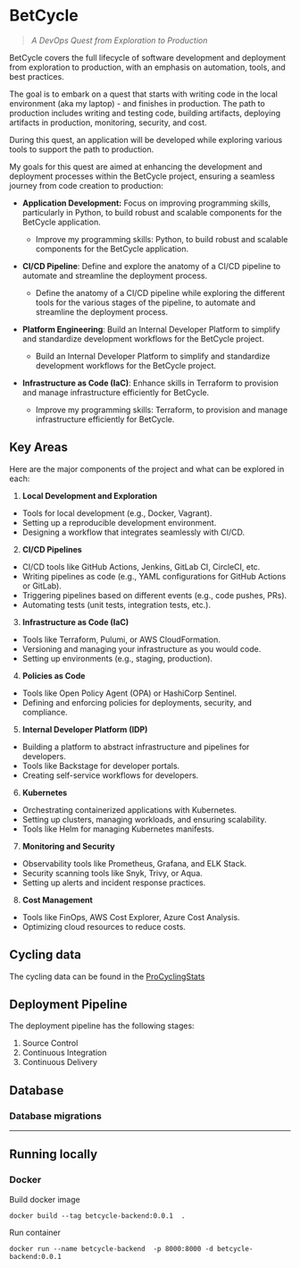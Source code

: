 # BetCycle

> _A DevOps Quest from Exploration to Production_

BetCycle covers the full lifecycle of software development and deployment from exploration to production, with an emphasis on automation, tools, and best practices.

The goal is to embark on a quest that starts with writing code in the local environment (aka my laptop) - and finishes in production. The path to production includes writing and testing code, building artifacts, deploying artifacts in production, monitoring, security, and cost.

During this quest, an application will be developed while exploring various tools to support the path to production.

My goals for this quest are aimed at enhancing the development and deployment processes within the BetCycle project, ensuring a seamless journey from code creation to production:

- __Application Development:__ Focus on improving programming skills, particularly in Python, to build robust and scalable components for the BetCycle application.
    - Improve my programming skills: Python, to build robust and scalable components for the BetCycle application.

- __CI/CD Pipeline__: Define and explore the anatomy of a CI/CD pipeline to automate and streamline the deployment process.
    - Define the anatomy of a CI/CD pipeline while exploring the different tools for the various stages of the pipeline, to automate and streamline the deployment process.

- __Platform Engineering__: Build an Internal Developer Platform to simplify and standardize development workflows for the BetCycle project.
    - Build an Internal Developer Platform to simplify and standardize development workflows for the BetCycle project.

- __Infrastructure as Code (IaC)__:  Enhance skills in Terraform to provision and manage infrastructure efficiently for BetCycle.
    - Improve my programming skills: Terraform, to provision and manage infrastructure efficiently for BetCycle.


## Key Areas

Here are the major components of the project and what can be explored in each:

1. __Local Development and Exploration__
- Tools for local development (e.g., Docker, Vagrant).
- Setting up a reproducible development environment.
- Designing a workflow that integrates seamlessly with CI/CD.

2. __CI/CD Pipelines__
- CI/CD tools like GitHub Actions, Jenkins, GitLab CI, CircleCI, etc.
- Writing pipelines as code (e.g., YAML configurations for GitHub Actions or GitLab).
- Triggering pipelines based on different events (e.g., code pushes, PRs).
- Automating tests (unit tests, integration tests, etc.).

3. __Infrastructure as Code (IaC)__
- Tools like Terraform, Pulumi, or AWS CloudFormation.
- Versioning and managing your infrastructure as you would code.
- Setting up environments (e.g., staging, production).


4. __Policies as Code__
- Tools like Open Policy Agent (OPA) or HashiCorp Sentinel.
- Defining and enforcing policies for deployments, security, and compliance.

5. __Internal Developer Platform (IDP)__
- Building a platform to abstract infrastructure and pipelines for developers.
- Tools like Backstage for developer portals.
- Creating self-service workflows for developers.

6. __Kubernetes__
- Orchestrating containerized applications with Kubernetes.
- Setting up clusters, managing workloads, and ensuring scalability.
- Tools like Helm for managing Kubernetes manifests.

7. __Monitoring and Security__
- Observability tools like Prometheus, Grafana, and ELK Stack.
- Security scanning tools like Snyk, Trivy, or Aqua.
- Setting up alerts and incident response practices.

8. __Cost Management__
- Tools like FinOps, AWS Cost Explorer, Azure Cost Analysis.
- Optimizing cloud resources to reduce costs.



## Cycling data

The cycling data can be found in the [ProCyclingStats](https://www.procyclingstats.com/)

## Deployment Pipeline

The deployment pipeline has the following stages:

1. Source Control
2. Continuous Integration
3. Continuous Delivery

## Database

### Database migrations


---

## Running locally

### Docker

Build docker image
```
docker build --tag betcycle-backend:0.0.1  .
```

Run container
```
docker run --name betcycle-backend  -p 8000:8000 -d betcycle-backend:0.0.1
```
